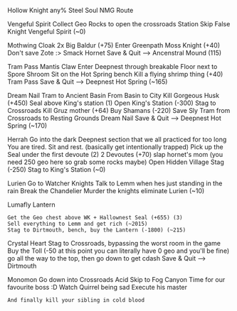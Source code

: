 Hollow Knight any% Steel Soul NMG Route

Vengeful Spirit
	Collect Geo Rocks to open the crossroads Station
	Skip False Knight
	Vengeful Spirit (~0)

Mothwing Cloak
	2x Big Baldur (+75)
	Enter Greenpath
	Moss Knight (+40)
	Don't save Zote :>
	Smack Hornet
	Save & Quit --> Ancenstral Mound (115)

Tram Pass
	Mantis Claw
	Enter Deepnest through breakable Floor next to Spore Shroom
	Sit on the Hot Spring bench
	Kill a flying shrimp thing (+40)
	Tram Pass
	Save & Quit --> Deepnest Hot Spring (~165)

Dream Nail
	Tram to Ancient Basin
	From Basin to City
	Kill Gorgeous Husk (+450)
	Seal above King's station (1)
 	Open King's Station (-300)
	Stag to Crossroads
	Kill Gruz mother (+64)
	Buy Shamans (-220)
	Save Sly
	Tram from Crossroads to Resting Grounds
	Dream Nail
	Save & Quit --> Deepnest Hot Spring	(~170)			

Herrah 
	Go into the dark Deepnest section that we all practiced for too long
	You are tired. Sit and rest. (basically get intentionally trapped)
	Pick up the Seal under the first devoute (2)
	2 Devoutes (+70)
	slap hornet's mom
	(you need 250 geo here so grab some rocks maybe)
	Open Hidden Village Stag (-250)
	Stag to King's Station (~0)

Lurien
	Go to Watcher Knights
	Talk to Lemm when hes just standing in the rain
	Break the Chandelier
	Murder the knights
	eliminate Lurien (~10)

Lumafly Lantern
	
	Get the Geo chest above WK + Hallownest Seal (+655) (3)
	Sell everything to Lemm and get rich (~2015)
	Stag to Dirtmouth, bench, buy the Lantern (-1800) (~215)

Crystal Heart
	Stag to Crossroads, bypassing the worst room in the game
	Buy the Toll (-50 at this point you can literally have 0 geo and you'll be fine)
	go all the way to the top, then go down to get cdash
	Save & Quit --> Dirtmouth 

Monomon
	Go down into Crossroads
	Acid Skip to Fog Canyon
	Time for our favourite boss :D
	Watch Quirrel being sad
	Execute his master

	And finally kill your sibling in cold blood
	
	